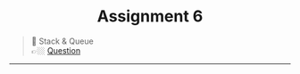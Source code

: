 <h1 align="center"> Assignment 6 </h1>

>💠 Stack & Queue<br> 👉🏼 [Question](https://github.com/saha-indranil/DSA01/blob/main/Questions/Assignment-6%40DSALAB.txt)

---
